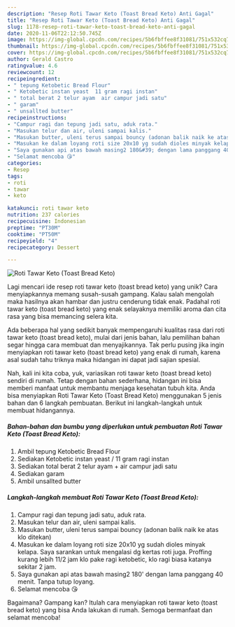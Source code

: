 ```yaml
---
description: "Resep Roti Tawar Keto (Toast Bread Keto) Anti Gagal"
title: "Resep Roti Tawar Keto (Toast Bread Keto) Anti Gagal"
slug: 1178-resep-roti-tawar-keto-toast-bread-keto-anti-gagal
date: 2020-11-06T22:12:50.745Z
image: https://img-global.cpcdn.com/recipes/5b6fbffee8f31081/751x532cq70/roti-tawar-keto-toast-bread-keto-foto-resep-utama.jpg
thumbnail: https://img-global.cpcdn.com/recipes/5b6fbffee8f31081/751x532cq70/roti-tawar-keto-toast-bread-keto-foto-resep-utama.jpg
cover: https://img-global.cpcdn.com/recipes/5b6fbffee8f31081/751x532cq70/roti-tawar-keto-toast-bread-keto-foto-resep-utama.jpg
author: Gerald Castro
ratingvalue: 4.6
reviewcount: 12
recipeingredient:
- " tepung Ketobetic Bread Flour"
- " Ketobetic instan yeast  11 gram ragi instan"
- " total berat 2 telur ayam  air campur jadi satu"
- " garam"
- " unsallted butter"
recipeinstructions:
- "Campur ragi dan tepung jadi satu, aduk rata."
- "Masukan telur dan air, uleni sampai kalis."
- "Masukan butter, uleni terus sampai bouncy (adonan balik naik ke atas klo ditekan)"
- "Masukan ke dalam loyang roti size 20x10 yg sudah dioles minyak kelapa. Saya sarankan untuk mengalasi dg kertas roti juga. Proffing kurang lebih 11/2 jam klo pake ragi ketobetic, klo ragi biasa katanya sekitar 2 jam."
- "Saya gunakan api atas bawah masing2 180&#39; dengan lama panggang 40 menit. Tanpa tutup loyang."
- "Selamat mencoba 😘"
categories:
- Resep
tags:
- roti
- tawar
- keto

katakunci: roti tawar keto 
nutrition: 237 calories
recipecuisine: Indonesian
preptime: "PT30M"
cooktime: "PT50M"
recipeyield: "4"
recipecategory: Dessert

---
```



![Roti Tawar Keto (Toast Bread Keto)](https://img-global.cpcdn.com/recipes/5b6fbffee8f31081/751x532cq70/roti-tawar-keto-toast-bread-keto-foto-resep-utama.jpg)

Lagi mencari ide resep roti tawar keto (toast bread keto) yang unik? Cara menyiapkannya memang susah-susah gampang. Kalau salah mengolah maka hasilnya akan hambar dan justru cenderung tidak enak. Padahal roti tawar keto (toast bread keto) yang enak selayaknya memiliki aroma dan cita rasa yang bisa memancing selera kita.



Ada beberapa hal yang sedikit banyak mempengaruhi kualitas rasa dari roti tawar keto (toast bread keto), mulai dari jenis bahan, lalu pemilihan bahan segar hingga cara membuat dan menyajikannya. Tak perlu pusing jika ingin menyiapkan roti tawar keto (toast bread keto) yang enak di rumah, karena asal sudah tahu triknya maka hidangan ini dapat jadi sajian spesial.


Nah, kali ini kita coba, yuk, variasikan roti tawar keto (toast bread keto) sendiri di rumah. Tetap dengan bahan sederhana, hidangan ini bisa memberi manfaat untuk membantu menjaga kesehatan tubuh kita. Anda bisa menyiapkan Roti Tawar Keto (Toast Bread Keto) menggunakan 5 jenis bahan dan 6 langkah pembuatan. Berikut ini langkah-langkah untuk membuat hidangannya.

<!--inarticleads1-->

##### Bahan-bahan dan bumbu yang diperlukan untuk pembuatan Roti Tawar Keto (Toast Bread Keto):

1. Ambil  tepung Ketobetic Bread Flour
1. Sediakan  Ketobetic instan yeast / 11 gram ragi instan
1. Sediakan  total berat 2 telur ayam + air campur jadi satu
1. Sediakan  garam
1. Ambil  unsallted butter




<!--inarticleads2-->

##### Langkah-langkah membuat Roti Tawar Keto (Toast Bread Keto):

1. Campur ragi dan tepung jadi satu, aduk rata.
1. Masukan telur dan air, uleni sampai kalis.
1. Masukan butter, uleni terus sampai bouncy (adonan balik naik ke atas klo ditekan)
1. Masukan ke dalam loyang roti size 20x10 yg sudah dioles minyak kelapa. Saya sarankan untuk mengalasi dg kertas roti juga. Proffing kurang lebih 11/2 jam klo pake ragi ketobetic, klo ragi biasa katanya sekitar 2 jam.
1. Saya gunakan api atas bawah masing2 180&#39; dengan lama panggang 40 menit. Tanpa tutup loyang.
1. Selamat mencoba 😘




Bagaimana? Gampang kan? Itulah cara menyiapkan roti tawar keto (toast bread keto) yang bisa Anda lakukan di rumah. Semoga bermanfaat dan selamat mencoba!
